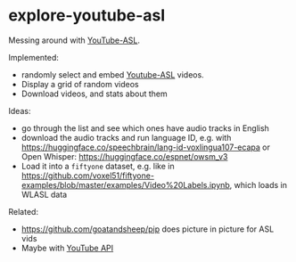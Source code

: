 # explore-youtube-asl
Messing around with [YouTube-ASL](https://github.com/google-research/google-research/tree/master/youtube_asl). 

Implemented:
* randomly select and embed [Youtube-ASL](https://github.com/google-research/google-research/tree/master/youtube_asl) videos.
* Display a grid of random videos
* Download videos, and stats about them

Ideas: 
* go through the list and see which ones have audio tracks in English
* download the audio tracks and run language ID, e.g. with https://huggingface.co/speechbrain/lang-id-voxlingua107-ecapa or Open Whisper: https://huggingface.co/espnet/owsm_v3
* Load it into a `fiftyone` dataset, e.g. like in https://github.com/voxel51/fiftyone-examples/blob/master/examples/Video%20Labels.ipynb, which loads in WLASL data



Related:
* https://github.com/goatandsheep/pip does picture in picture for ASL vids
* Maybe with [YouTube API](https://developers.google.com/youtube/iframe_api_reference#seekTo)
